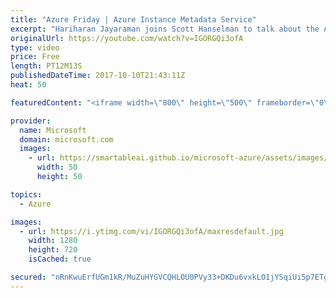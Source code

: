 ```yaml
---
title: "Azure Friday | Azure Instance Metadata Service"
excerpt: "Hariharan Jayaraman joins Scott Hanselman to talk about the Azure Instance Metadata Service, which provides information about running virtual machine instances that you can use to manage and configure your virtual machines. Use the service to get information such as SKU, network configuration, and upcoming"
originalUrl: https://youtube.com/watch?v=IGORGQi3ofA
type: video
price: Free
length: PT12M13S
publishedDateTime: 2017-10-10T21:43:11Z
heat: 50

featuredContent: "<iframe width=\"800\" height=\"500\" frameborder=\"0\" src=\"https://www.youtube.com/embed/IGORGQi3ofA\" allow=\"accelerometer; autoplay; encrypted-media; gyroscope; picture-in-picture\" allowfullscreen></iframe>"

provider:
  name: Microsoft
  domain: microsoft.com
  images:
    - url: https://smartableai.github.io/microsoft-azure/assets/images/organizations/microsoft.com-50x50.jpg
      width: 50
      height: 50

topics:
  - Azure

images:
  - url: https://i.ytimg.com/vi/IGORGQi3ofA/maxresdefault.jpg
    width: 1280
    height: 720
    isCached: true

secured: "nRnKwuErfUGm1kR/MuZuHYGVCQHLOU0PVy33+DKDu6vxkLO1jYSqiUi5p7ETg+Whmo4/lcWlZg4YwnrqPLLLwCs76R0ETWvo2A8p3sDE7kyeSvTjltsTWnCV20GqdmMixvWxAHpxXx3ciUIHSLvOYEPOqZrwG/xVw4BC8kkZ+R6SJJxBdAs49myF+gvYGIe7i6XQW8AsxuaJXgvblOJT3pq5unxqjfbptOajYdhVENunYFOcT/2KTVQpCsXMdp5XudDHUsOg+//+3Y5IsQUnMbeNKbOJNIVJ1xMF5tlitAcACa2gpO7d5AR2Lg9UcCNib8KwtQnkSVnAtSFgizUqK4yAXqLFLJzq4Jd8MVfTICw5AeFC8LsgPaUfKr+I8dzcfyGPa4RInkZYFl5Jhw6FCjN9d4IXQbeGMyafeC48bkY=;tP6F+sqUnsFX9LWnSZ86vQ=="
---
```


